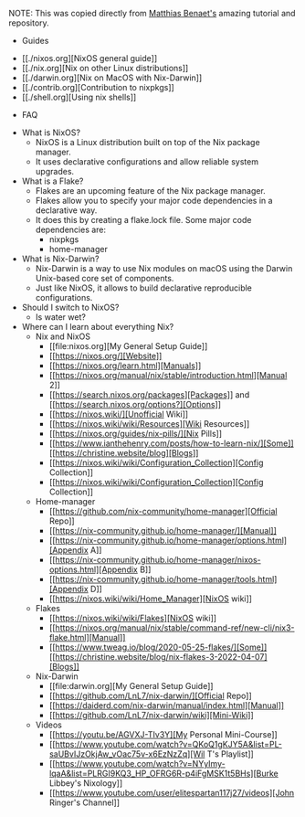 NOTE: This was copied directly from [Matthias Benaet's](https://github.com/MatthiasBenaets/nixos-config)
amazing tutorial and repository.

- Guides

* [[./nixos.org][NixOS general guide]]
* [[./nix.org][Nix on other Linux distributions]]
* [[./darwin.org][Nix on MacOS with Nix-Darwin]]
* [[./contrib.org][Contribution to nixpkgs]]
* [[./shell.org][Using nix shells]]

- FAQ

* What is NixOS?
  - NixOS is a Linux distribution built on top of the Nix package manager.
  - It uses declarative configurations and allow reliable system upgrades.
* What is a Flake?
  - Flakes are an upcoming feature of the Nix package manager.
  - Flakes allow you to specify your major code dependencies in a declarative way.
  - It does this by creating a flake.lock file. Some major code dependencies are:
    - nixpkgs
    - home-manager
* What is Nix-Darwin?
  - Nix-Darwin is a way to use Nix modules on macOS using the Darwin Unix-based core set of components.
  - Just like NixOS, it allows to build declarative reproducible configurations.
* Should I switch to NixOS?
  - Is water wet?
* Where can I learn about everything Nix?
  - Nix and NixOS
    - [[file:nixos.org][My General Setup Guide]]
    - [[https://nixos.org/][Website]]
    - [[https://nixos.org/learn.html][Manuals]]
    - [[https://nixos.org/manual/nix/stable/introduction.html][Manual 2]]
    - [[https://search.nixos.org/packages][Packages]] and [[https://search.nixos.org/options?][Options]]
    - [[https://nixos.wiki/][Unofficial Wiki]]
    - [[https://nixos.wiki/wiki/Resources][Wiki Resources]]
    - [[https://nixos.org/guides/nix-pills/][Nix Pills]]
    - [[https://www.ianthehenry.com/posts/how-to-learn-nix/][Some]] [[https://christine.website/blog][Blogs]]
    - [[https://nixos.wiki/wiki/Configuration_Collection][Config Collection]]
    - [[https://nixos.wiki/wiki/Configuration_Collection][Config Collection]]
  - Home-manager
    - [[https://github.com/nix-community/home-manager][Official Repo]]
    - [[https://nix-community.github.io/home-manager/][Manual]]
    - [[https://nix-community.github.io/home-manager/options.html][Appendix A]]
    - [[https://nix-community.github.io/home-manager/nixos-options.html][Appendix B]]
    - [[https://nix-community.github.io/home-manager/tools.html][Appendix D]]
    - [[https://nixos.wiki/wiki/Home_Manager][NixOS wiki]]
  - Flakes
    - [[https://nixos.wiki/wiki/Flakes][NixOS wiki]]
    - [[https://nixos.org/manual/nix/stable/command-ref/new-cli/nix3-flake.html][Manual]]
    - [[https://www.tweag.io/blog/2020-05-25-flakes/][Some]] [[https://christine.website/blog/nix-flakes-3-2022-04-07][Blogs]]
  - Nix-Darwin
    - [[file:darwin.org][My General Setup Guide]]
    - [[https://github.com/LnL7/nix-darwin/][Official Repo]]
    - [[https://daiderd.com/nix-darwin/manual/index.html][Manual]]
    - [[https://github.com/LnL7/nix-darwin/wiki][Mini-Wiki]]
  - Videos
    - [[https://youtu.be/AGVXJ-TIv3Y][My Personal Mini-Course]]
    - [[https://www.youtube.com/watch?v=QKoQ1gKJY5A&list=PL-saUBvIJzOkjAw_vOac75v-x6EzNzZq][Wil T's Playlist]]
    - [[https://www.youtube.com/watch?v=NYyImy-lqaA&list=PLRGI9KQ3_HP_OFRG6R-p4iFgMSK1t5BHs][Burke Libbey's Nixology]]
    - [[https://www.youtube.com/user/elitespartan117j27/videos][John Ringer's Channel]]

